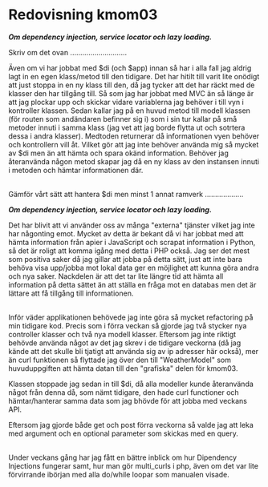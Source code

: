 ---
---
Redovisning kmom03
=========================
***Om dependency injection, service locator och lazy loading.***

Skriv om det ovan ............................
<br>

Även om vi har jobbat med $di (och $app) innan så har i alla fall jag aldrig lagt in en egen klass/metod till den tidigare. Det har hitilt till varit lite onödigt att just stoppa in en ny klass till den, då jag tycker att det har räckt med de klasser den har tillgång till.
Så som jag har jobbat med MVC än så länge är att jag plockar upp och skickar vidare variablerna jag behöver i till vyn i kontroller klassen. Sedan kallar jag på en huvud metod till modell klassen (för routen som andändaren befinner sig i) som i sin tur kallar på små metoder innuti i samma klass (jag vet att jag borde flytta ut och sotrtera dessa i andra klasser). Medtoden returnerar då informationen vyen behöver och kontrollern vill åt. Vilket gör att jag inte behöver använda mig så mycket av $di men än att hämta och spara okänd information. Behöver jag återanvända någon metod skapar jag då en ny klass av den instansen innuti i metoden och hämtar informationen där. 

<br>
Gämför vårt sätt att hantera $di men minst 1 annat ramverk ...................


***Om dependency injection, service locator och lazy loading.***

Det har blivit att vi använder oss av många "externa" tjänster vilket jag inte har någonting emot. Mycket av detta är bekant då vi har jobbat med att hämta information från apier i JavaScript och scrapat information i Python, så det är roligt att komma igång med detta i PHP också. Jag ser det mest som positiva saker då jag gillar att jobba på detta sätt, just att inte bara behöva visa upp/jobba mot lokal data ger en möjlighet att kunna göra andra och nya saker. Nackdelen är att det tar lite längre tid att hämta all information på detta sättet än att ställa en fråga mot en databas men det är lättare att få tillgång till informationen.

<br>
Inför väder applikationen behövede jag inte göra så mycket refactoring på min tidigare kod. Precis som i förra veckan så gjorde jag två stycker nya controller klasser och två nya modell klasser. Eftersom jag inte riktigt behövde använda något av det jag skrev i de tidigare veckorna (då jag kände att det skulle bli tjatigt att använda sig av ip adresser här också), mer än curl funktionen så flyttade jag över den till "WeatherModel" som huvuduppgiften att hämta datan till den "grafiska" delen för kmom03.

Klassen stoppade jag sedan in till $di, då alla modeller kunde återanvända något från denna då, som nämt tidigare, den hade curl functioner och hämtar/hanterar samma data som jag bhövde för att jobba med veckans API.

Eftersom jag gjorde både get och post förra veckorna så valde jag att leka med argument och en optional parameter som skickas med en query.

<br>
Under veckans gång har jag fått en bättre inblick om hur Dipendency Injections fungerar  samt, hur man gör multi_curls i php, även om det var lite förvirrande ibörjan med alla do/while loopar som manualen visade.
